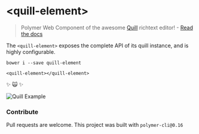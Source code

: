 # \<quill-element\>

> Polymer Web Component of the awesome [Quill](http://quilljs.com) richtext editor! - [Read the docs](https://dadamonad.github.io/quill-element/components/quill-element/)

The `<quill-element>` exposes the complete API of its quill instance, and is highly configurable.

```
bower i --save quill-element
```

```
<quill-element></quill-element>
```
:sparkles: :scream_cat: :sparkles:

![Quill Example](https://drive.google.com/uc?export=download&id=0B2Rd_uRJCv8cZzE0SjBLd0FqUU0)

### Contribute
Pull requests are welcome. This project was built with `polymer-cli@0.16`
